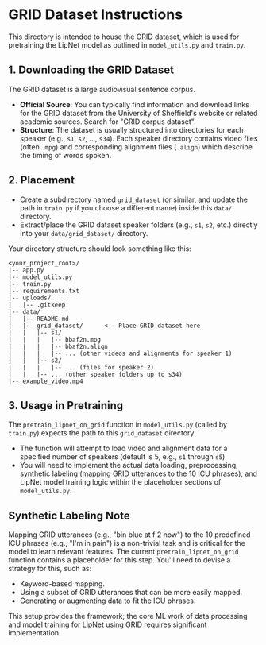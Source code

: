 # GRID Dataset Instructions

This directory is intended to house the GRID dataset, which is used for pretraining the LipNet model as outlined in `model_utils.py` and `train.py`.

## 1. Downloading the GRID Dataset

The GRID dataset is a large audiovisual sentence corpus.

- **Official Source**: You can typically find information and download links for the GRID dataset from the University of Sheffield's website or related academic sources. Search for "GRID corpus dataset".
- **Structure**: The dataset is usually structured into directories for each speaker (e.g., `s1`, `s2`, ..., `s34`). Each speaker directory contains video files (often `.mpg`) and corresponding alignment files (`.align`) which describe the timing of words spoken.

## 2. Placement

- Create a subdirectory named `grid_dataset` (or similar, and update the path in `train.py` if you choose a different name) inside this `data/` directory.
- Extract/place the GRID dataset speaker folders (e.g., `s1`, `s2`, etc.) directly into your `data/grid_dataset/` directory.

Your directory structure should look something like this:

```
<your_project_root>/
|-- app.py
|-- model_utils.py
|-- train.py
|-- requirements.txt
|-- uploads/
|   |-- .gitkeep
|-- data/
|   |-- README.md
|   |-- grid_dataset/      <-- Place GRID dataset here
|   |   |-- s1/
|   |   |   |-- bbaf2n.mpg
|   |   |   |-- bbaf2n.align
|   |   |   |-- ... (other videos and alignments for speaker 1)
|   |   |-- s2/
|   |   |   |-- ... (files for speaker 2)
|   |   |-- ... (other speaker folders up to s34)
|-- example_video.mp4
```

## 3. Usage in Pretraining

The `pretrain_lipnet_on_grid` function in `model_utils.py` (called by `train.py`) expects the path to this `grid_dataset` directory.

- The function will attempt to load video and alignment data for a specified number of speakers (default is 5, e.g., `s1` through `s5`).
- You will need to implement the actual data loading, preprocessing, synthetic labeling (mapping GRID utterances to the 10 ICU phrases), and LipNet model training logic within the placeholder sections of `model_utils.py`.

## Synthetic Labeling Note

Mapping GRID utterances (e.g., "bin blue at f 2 now") to the 10 predefined ICU phrases (e.g., "I'm in pain") is a non-trivial task and is critical for the model to learn relevant features. The current `pretrain_lipnet_on_grid` function contains a placeholder for this step. You'll need to devise a strategy for this, such as:
- Keyword-based mapping.
- Using a subset of GRID utterances that can be more easily mapped.
- Generating or augmenting data to fit the ICU phrases.

This setup provides the framework; the core ML work of data processing and model training for LipNet using GRID requires significant implementation. 